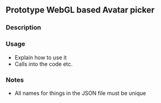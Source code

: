 ## Prototype WebGL based Avatar picker

### Description

### Usage
* Explain how to use it
* Calls into the code etc.

### Notes
* All names for things in the JSON file must be unique

